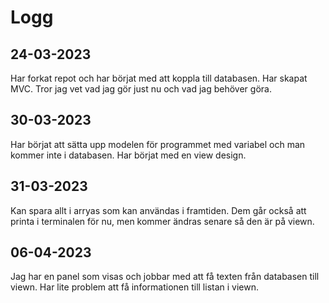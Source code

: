 # Logg
## 24-03-2023
Har forkat repot och har börjat med att koppla till databasen. Har skapat MVC.
Tror jag vet vad jag gör just nu och vad jag behöver göra. 

## 30-03-2023
Har börjat att sätta upp modelen för programmet
med variabel och man kommer inte i databasen.
Har börjat med en view design.

## 31-03-2023
Kan spara allt i arryas som kan användas i framtiden.
Dem går också att printa i terminalen för nu,
men kommer ändras senare så den är på viewn. 

## 06-04-2023
Jag har en panel som visas 
och jobbar med att få texten från databasen till viewn.
Har lite problem att få informationen till listan i viewn.